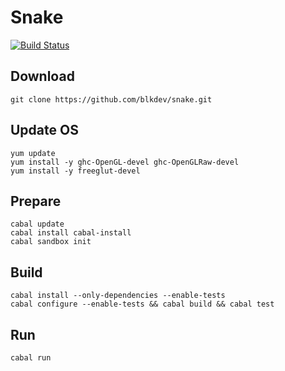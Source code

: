 # Snake
[![Build Status](https://travis-ci.org/blkdev/snake.svg?branch=master)](https://travis-ci.org/blkdev/snake)

## Download
    git clone https://github.com/blkdev/snake.git

## Update OS
    yum update
    yum install -y ghc-OpenGL-devel ghc-OpenGLRaw-devel
    yum install -y freeglut-devel

## Prepare
    cabal update
    cabal install cabal-install
    cabal sandbox init

## Build
    cabal install --only-dependencies --enable-tests
    cabal configure --enable-tests && cabal build && cabal test

## Run
    cabal run
